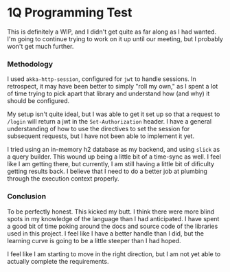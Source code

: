 # 1Q Programming Test

This is definitely a WIP, and I didn't get quite as far along as I had wanted.
I'm going to continue trying to work on it up until our meeting, but I probably
won't get much further.

### Methodology

I used `akka-http-session`, configured for `jwt` to handle sessions. In
retrospect, it may have been better to simply "roll my own," as I spent a lot
of time trying to pick apart that library and understand how (and why) it
should be configured.

My setup isn't quite ideal, but I was able to get it set up so that a request
to `/login` will return a jwt in the `Set-Authorization` header. I have a
general understanding of how to use the directives to set the session for
subsequent requests, but I have not been able to implement it yet.

I tried using an in-memory h2 database as my backend, and using `slick` as a
query builder.  This wound up being a little bit of a time-sync as well. I feel
like I am getting there, but currently, I am still having a little bit of
dificulty getting results back.  I believe that I need to do a better job at
plumbing through the execution context properly.

### Conclusion

To be perfectly honest. This kicked my butt. I think there were more blind
spots in my knowledge of the language than I had anticipated. I have spent a
good bit of time poking around the docs and source code of the libraries used
in this project. I feel like I have a better handle than I did, but the
learning curve is going to be a little steeper than I had hoped.

I feel like I am starting to move in the right direction, but I am not yet able
to actually complete the requirements.
